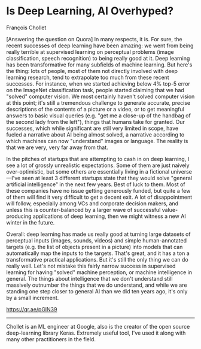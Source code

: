 # Is Deep Learning, AI Overhyped?

François Chollet

[Answering the question on Quora] In many respects, it is. For sure,
the recent successes of deep learning have been amazing: we went from
being really terrible at supervised learning on perceptual problems
(image classification, speech recognition) to being really good at
it. Deep learning has been transformative for many subfields of
machine learning. But here's the thing: lots of people, most of them
not directly involved with deep learning research, tend to extrapolate
too much from these recent successes. For instance, when we started
achieving below 4% top-5 error on the ImageNet classification task,
people started claiming that we had "solved" computer vision. We most
certainly haven't solved computer vision at this point; it's still a
tremendous challenge to generate accurate, precise descriptions of the
contents of a picture or a video, or to get meaningful answers to
basic visual queries (e.g. "get me a close-up of the handbag of the
second lady from the left"), things that humans take for granted. Our
successes, which while significant are still very limited in scope,
have fueled a narrative about AI being almost solved, a narrative
according to which machines can now "understand" images or
language. The reality is that we are very, very far away from that.

In the pitches of startups that are attempting to cash in on deep
learning, I see a lot of grossly unrealistic expectations. Some of
them are just naively over-optimistic, but some others are essentially
living in a fictional universe —I've seen at least 3 different
startups state that they would solve "general artificial intelligence"
in the next few years. Best of luck to them. Most of these companies
have no issue getting generously funded, but quite a few of them will
find it very difficult to get a decent exit. A lot of disappointment
will follow, especially among VCs and corporate decision makers, and
unless this is counter-balanced by a larger wave of successful
value-producing applications of deep learning, then we might witness a
new AI winter in the future.

Overall: deep learning has made us really good at turning large
datasets of perceptual inputs (images, sounds, videos) and simple
human-annotated targets (e.g. the list of objects present in a
picture) into models that can automatically map the inputs to the
targets. That's great, and it has a ton a transformative practical
applications. But it's still the only thing we can do really
well. Let's not mistake this fairly narrow success in supervised
learning for having "solved" machine perception, or machine
intelligence in general. The things about intelligence that we don't
understand still massively outnumber the things that we do understand,
and while we are standing one step closer to general AI than we did
ten years ago, it's only by a small increment.

https://qr.ae/pGlN39

---

Chollet is an ML engineer at Google, also is the creator of the open
source deep-learning library Keras. Extremely useful tool, I've used
it along with many other practitioners in the field.

